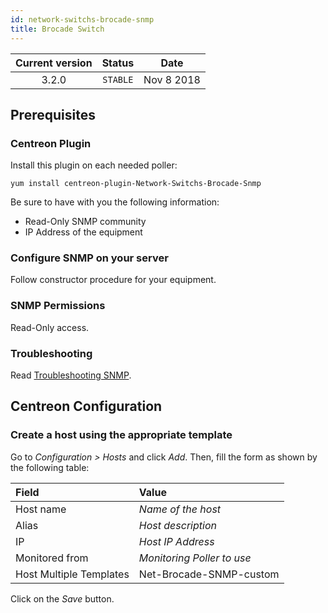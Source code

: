 ```yaml
---
id: network-switchs-brocade-snmp
title: Brocade Switch
---
```


| Current version | Status | Date |
| :-: | :-: | :-: |
| 3.2.0 | `STABLE` | Nov  8 2018 |

## Prerequisites

### Centreon Plugin

Install this plugin on each needed poller:

``` shell
yum install centreon-plugin-Network-Switchs-Brocade-Snmp
```

Be sure to have with you the following information:

  - Read-Only SNMP community
  - IP Address of the equipment

### Configure SNMP on your server

Follow constructor procedure for your equipment.

### SNMP Permissions

Read-Only access.

### Troubleshooting

Read [Troubleshooting
SNMP](https://documentation.centreon.com/docs/centreon-plugins/en/latest/user/guide.html#snmp).

## Centreon Configuration

### Create a host using the appropriate template

Go to *Configuration \> Hosts* and click *Add*. Then, fill the form as shown by
the following table:

| Field                                | Value                      |
| :----------------------------------- | :------------------------- |
| Host name                            | *Name of the host*         |
| Alias                                | *Host description*         |
| IP                                   | *Host IP Address*          |
| Monitored from                       | *Monitoring Poller to use* |
| Host Multiple Templates              | Net-Brocade-SNMP-custom    |

Click on the *Save* button.


